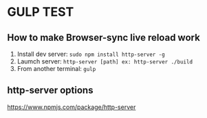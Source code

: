 # GULP TEST


## How to make Browser-sync live reload work
1. Install dev server: `sudo npm install http-server -g`
2. Laumch server: `http-server [path] ex: http-server ./build`
3. From another terminal: `gulp`


## http-server options
https://www.npmjs.com/package/http-server
